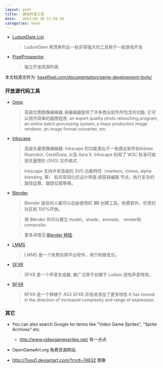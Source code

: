```yaml
---
layout: post
title:  游戏开发工具
date:   2014-03-30 21:50:10
categories: haxe
---
```



 * [LudumDare List](http://www.ludumdare.com/compo/tools/)

	> LudumDare 用清单列出一些非常强大的工具用于一般游戏开发 

 * [PixelProspector](http://www.pixelprospector.com/indie-resources/)

	> 独立开发资源列表.



本文档源文件为: [haxeflixel.com/documentation/game-development-tools/](http://haxeflixel.com/documentation/game-development-tools/)


<!-- more -->

### 开放源代码工具

 * [Gimp](http://www.gimp.org/)

	> 高级位图图像编辑器,该编辑器提供了许多商业软件所包含的功能. 它可以用作简单的画图程序, 
	> an expert quality photo retouching program, an online batch processing system, a mass production image renderer, an image format converter, etc.


 * [Inkscape](http://www.inkscape.org/)

	> 高级矢量图像编辑器. Inkscape 的功能类似于一些商业软件如Adobe Illustrator, CorelDraw, 以及 Xara X. Inkscape 利用了 W3C 标准可缩放矢量图形 (SVG) 文件格式.

	> Inkscape 支持许多高级的 SVG 功能特性（markers, clones, alpha blending, 等） 和非常简化的设计界面.很容易编辑 节点，执行复杂的路径运算，跟踪位图等等。

 * [Blender](http://www.blender.org/)

	> Blender 是任何人都可以自由使用的 **3D** 创建工具。免费软件，优秀的社区和 100%开放。
 
	> 用 Blender 你可以建立 model，shade，animate、 render和composite.

	> 更多详情见:[Blender 特性](http://www.blender.org/features-gallery/features/).

 * [LMMS](http://lmms.sourceforge.net/)

	> LMMS 是一个免费的跨平台软件，用于制做音乐。

 * [SFXR](http://www.drpetter.se/project_sfxr.html)

	> SFXR 是一个声音生成器, 被广泛用于创建于 Ludum 游戏声音特效。

 * [BFXR](http://www.bfxr.net/)
 
	> BFXR 是一个移植于 AS3 SFXR 并改进添加了更多特性.It has moved in the direction of increased complexity and range of expression.




### 其它

 * You can also search Google for terms like "Video Game Sprites", "Sprite Archives" etc.
	
	- http://www.videogamesprites.net/ 有一点点

 * OpenGameArt.org 免费资源网站.

 * http://7soul1.deviantart.com/?rnrd=74632 图像

